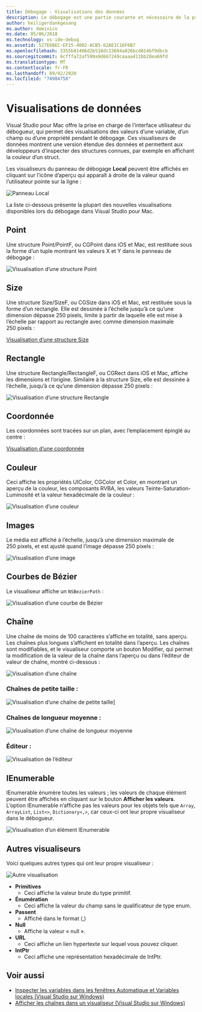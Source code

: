 ```yaml
---
title: Débogage - Visualisations des données
description: Le débogage est une partie courante et nécessaire de la programmation. Visual Studio pour Mac contient une suite complète de fonctionnalités facilitant le débogage. Cet article présente les différentes visualisations des données qui peuvent être affichées lors de l’inspection d’objets dans le débogueur.
author: heiligerdankgesang
ms.author: dominicn
ms.date: 05/06/2018
ms.technology: vs-ide-debug
ms.assetid: 527E6BEC-EF15-4002-ACB5-62AE1C16F6B7
ms.openlocfilehash: 3355b81406d2b510dc13604a026bcd014bf9dbcb
ms.sourcegitcommit: 6cfffa72af599a9d667249caaaa411bb28ea69fd
ms.translationtype: MT
ms.contentlocale: fr-FR
ms.lasthandoff: 09/02/2020
ms.locfileid: "74984758"
---
```

# <a name="data-visualizations"></a>Visualisations de données

Visual Studio pour Mac offre la prise en charge de l’interface utilisateur du débogueur, qui permet des visualisations des valeurs d’une variable, d’un champ ou d’une propriété pendant le débogage. Ces visualiseurs de données montrent une version étendue des données et permettent aux développeurs d’inspecter des structures connues, par exemple en affichant la couleur d’un struct.

Les visualiseurs du panneau de débogage **Local** peuvent être affichés en cliquant sur l’icône d’aperçu qui apparaît à droite de la valeur quand l’utilisateur pointe sur la ligne :

![Panneau Local](media/data-visualizations-image9.png)

La liste ci-dessous présente la plupart des nouvelles visualisations disponibles lors du débogage dans Visual Studio pour Mac.

## <a name="point"></a>Point
Une structure Point/PointF, ou CGPoint dans iOS et Mac, est restituée sous la forme d’un tuple montrant les valeurs X et Y dans le panneau de débogage :

![Visualisation d’une structure Point](media/data-visualizations-image10.png)

## <a name="size"></a>Size
Une structure Size/SizeF, ou CGSize dans iOS et Mac, est restituée sous la forme d’un rectangle. Elle est dessinée à l’échelle jusqu’à ce qu’une dimension dépasse 250 pixels, limite à partir de laquelle elle est mise à l’échelle par rapport au rectangle avec comme dimension maximale 250 pixels :

[Visualisation d’une structure Size](media/data-visualizations-image11.png)

## <a name="rectangle"></a>Rectangle
Une structure Rectangle/RectangleF, ou CGRect dans iOS et Mac, affiche les dimensions et l’origine. Similaire à la structure Size, elle est dessinée à l’échelle, jusqu’à ce qu’une dimension dépasse 250 pixels :

![Visualisation d’une structure Rectangle](media/data-visualizations-image12.png)

## <a name="coordinate"></a>Coordonnée
Les coordonnées sont tracées sur un plan, avec l’emplacement épinglé au centre :

[Visualisation d’une coordonnée](media/data-visualizations-image13.png)

## <a name="color"></a>Couleur
Ceci affiche les propriétés UIColor, CGColor et Color, en montrant un aperçu de la couleur, les composants RVBA, les valeurs Teinte-Saturation-Luminosité et la valeur hexadécimale de la couleur :

![Visualisation d’une couleur](media/data-visualizations-image14.png)

## <a name="images"></a>Images

Le média est affiché à l’échelle, jusqu’à une dimension maximale de 250 pixels, et est ajusté quand l’image dépasse 250 pixels :

![Visualisation d’une image](media/data-visualizations-image15.png)

## <a name="bezier-curves"></a>Courbes de Bézier

Le visualiseur affiche un `NSBezierPath` :

![Visualisation d’une courbe de Bézier](media/data-visualizations-image16.png)

## <a name="string"></a>Chaîne

Une chaîne de moins de 100 caractères s’affiche en totalité, sans aperçu. Les chaînes plus longues s’affichent en totalité dans l’aperçu. Les chaînes sont modifiables, et le visualiseur comporte un bouton Modifier, qui permet la modification de la valeur de la chaîne dans l’aperçu ou dans l’éditeur de valeur de chaîne, montré ci-dessous :

![Visualisation d’une chaîne](media/data-visualizations-image17.png)

### <a name="small-strings"></a>Chaînes de petite taille :
![Visualisation d’une chaîne de petite taille](media/data-visualizations-image18.png)]

### <a name="medium-length-strings"></a>Chaînes de longueur moyenne :
![Visualisation d’une chaîne de longueur moyenne](media/data-visualizations-image19.png)

### <a name="editor"></a>Éditeur :

![Visualisation de l’éditeur](media/data-visualizations-image21.png)

## <a name="ienumerable"></a>IEnumerable

IEnumerable énumère toutes les valeurs ; les valeurs de chaque élément peuvent être affichés en cliquant sur le bouton **Afficher les valeurs**. L’option IEnumerable n’affiche pas les valeurs pour les objets tels que `Array`, `ArrayList`, `List<>`, `Dictionary<,>`, car ceux-ci ont leur propre visualiseur dans le débogueur.

![Visualisation d’un élément IEnumerable](media/data-visualizations-image22.png)

## <a name="other-visualizers"></a>Autres visualiseurs

Voici quelques autres types qui ont leur propre visualiseur :

![Autre visualisation](media/data-visualizations-image23.png)

* **Primitives**
  * Ceci affiche la valeur brute du type primitif.
* **Énumération**
  * Ceci affiche la valeur du champ sans le qualificateur de type enum.
* **Passent**
  * Affiché dans le format (,)
* **Null**
  * Affiche la valeur « null ».
* **URL**
  * Ceci affiche un lien hypertexte sur lequel vous pouvez cliquer.
* **IntPtr**
  * Ceci affiche une représentation hexadécimale de IntPtr.

## <a name="see-also"></a>Voir aussi

- [Inspecter les variables dans les fenêtres Automatique et Variables locales (Visual Studio sur Windows)](/visualstudio/debugger/autos-and-locals-windows)
- [Afficher les chaînes dans un visualiseur (Visual Studio sur Windows)](/visualstudio/debugger/string-visualizer-dialog-box)